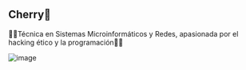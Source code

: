 ## Cherry🍒

🩷🩷Técnica en Sistemas Microinformáticos y Redes, apasionada por el hacking ético y la programación🩷🩷

![image](https://github.com/user-attachments/assets/87ba159f-99d7-490f-8d51-b8890062797e)
